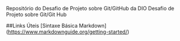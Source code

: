 Repositório do Desafio de Projeto sobre Git/GitHub da DIO
Desafio de Projeto sobre Git/Git Hub

##Links Úteis
[Sintaxe Básica Markdown] 
(https://www.markdownguide.org/getting-started/)
